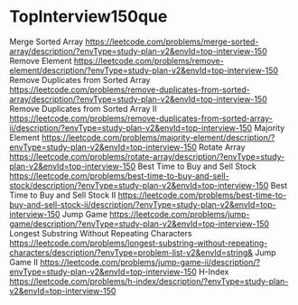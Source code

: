 # TopInterview150que
Merge Sorted Array  https://leetcode.com/problems/merge-sorted-array/description/?envType=study-plan-v2&envId=top-interview-150
Remove Element  https://leetcode.com/problems/remove-element/description/?envType=study-plan-v2&envId=top-interview-150
Remove Duplicates from Sorted Array  https://leetcode.com/problems/remove-duplicates-from-sorted-array/description/?envType=study-plan-v2&envId=top-interview-150
Remove Duplicates from Sorted Array II  https://leetcode.com/problems/remove-duplicates-from-sorted-array-ii/description/?envType=study-plan-v2&envId=top-interview-150
Majority Element  https://leetcode.com/problems/majority-element/description/?envType=study-plan-v2&envId=top-interview-150
 Rotate Array  https://leetcode.com/problems/rotate-array/description/?envType=study-plan-v2&envId=top-interview-150
 Best Time to Buy and Sell Stock  https://leetcode.com/problems/best-time-to-buy-and-sell-stock/description/?envType=study-plan-v2&envId=top-interview-150
 Best Time to Buy and Sell Stock II  https://leetcode.com/problems/best-time-to-buy-and-sell-stock-ii/description/?envType=study-plan-v2&envId=top-interview-150
 Jump Game  https://leetcode.com/problems/jump-game/description/?envType=study-plan-v2&envId=top-interview-150
 Longest Substring Without Repeating Characters  https://leetcode.com/problems/longest-substring-without-repeating-characters/description/?envType=problem-list-v2&envId=string&
  Jump Game II  https://leetcode.com/problems/jump-game-ii/description/?envType=study-plan-v2&envId=top-interview-150
H-Index  https://leetcode.com/problems/h-index/description/?envType=study-plan-v2&envId=top-interview-150
